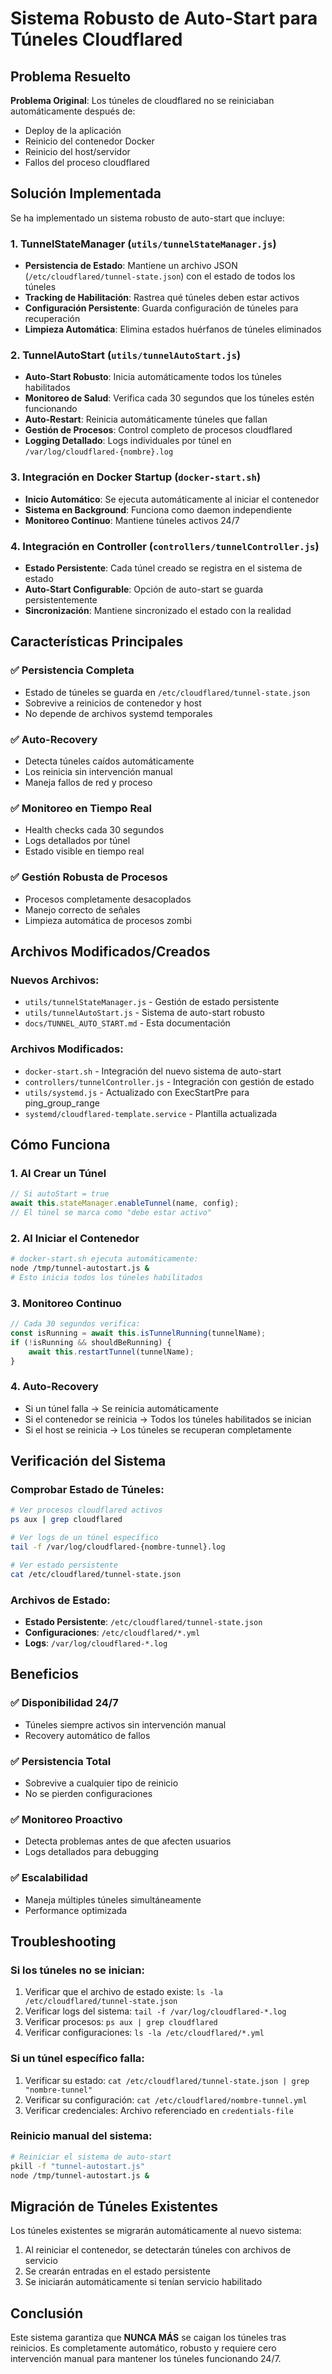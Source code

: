 # Sistema Robusto de Auto-Start para Túneles Cloudflared

## Problema Resuelto

**Problema Original**: Los túneles de cloudflared no se reiniciaban automáticamente después de:
- Deploy de la aplicación
- Reinicio del contenedor Docker
- Reinicio del host/servidor
- Fallos del proceso cloudflared

## Solución Implementada

Se ha implementado un sistema robusto de auto-start que incluye:

### 1. **TunnelStateManager** (`utils/tunnelStateManager.js`)
- **Persistencia de Estado**: Mantiene un archivo JSON (`/etc/cloudflared/tunnel-state.json`) con el estado de todos los túneles
- **Tracking de Habilitación**: Rastrea qué túneles deben estar activos
- **Configuración Persistente**: Guarda configuración de túneles para recuperación
- **Limpieza Automática**: Elimina estados huérfanos de túneles eliminados

### 2. **TunnelAutoStart** (`utils/tunnelAutoStart.js`)
- **Auto-Start Robusto**: Inicia automáticamente todos los túneles habilitados
- **Monitoreo de Salud**: Verifica cada 30 segundos que los túneles estén funcionando
- **Auto-Restart**: Reinicia automáticamente túneles que fallan
- **Gestión de Procesos**: Control completo de procesos cloudflared
- **Logging Detallado**: Logs individuales por túnel en `/var/log/cloudflared-{nombre}.log`

### 3. **Integración en Docker Startup** (`docker-start.sh`)
- **Inicio Automático**: Se ejecuta automáticamente al iniciar el contenedor
- **Sistema en Background**: Funciona como daemon independiente
- **Monitoreo Continuo**: Mantiene túneles activos 24/7

### 4. **Integración en Controller** (`controllers/tunnelController.js`)
- **Estado Persistente**: Cada túnel creado se registra en el sistema de estado
- **Auto-Start Configurable**: Opción de auto-start se guarda persistentemente
- **Sincronización**: Mantiene sincronizado el estado con la realidad

## Características Principales

### ✅ **Persistencia Completa**
- Estado de túneles se guarda en `/etc/cloudflared/tunnel-state.json`
- Sobrevive a reinicios de contenedor y host
- No depende de archivos systemd temporales

### ✅ **Auto-Recovery**
- Detecta túneles caídos automáticamente
- Los reinicia sin intervención manual
- Maneja fallos de red y proceso

### ✅ **Monitoreo en Tiempo Real**
- Health checks cada 30 segundos
- Logs detallados por túnel
- Estado visible en tiempo real

### ✅ **Gestión Robusta de Procesos**
- Procesos completamente desacoplados
- Manejo correcto de señales
- Limpieza automática de procesos zombi

## Archivos Modificados/Creados

### Nuevos Archivos:
- `utils/tunnelStateManager.js` - Gestión de estado persistente
- `utils/tunnelAutoStart.js` - Sistema de auto-start robusto
- `docs/TUNNEL_AUTO_START.md` - Esta documentación

### Archivos Modificados:
- `docker-start.sh` - Integración del nuevo sistema de auto-start
- `controllers/tunnelController.js` - Integración con gestión de estado
- `utils/systemd.js` - Actualizado con ExecStartPre para ping_group_range
- `systemd/cloudflared-template.service` - Plantilla actualizada

## Cómo Funciona

### 1. **Al Crear un Túnel**
```javascript
// Si autoStart = true
await this.stateManager.enableTunnel(name, config);
// El túnel se marca como "debe estar activo"
```

### 2. **Al Iniciar el Contenedor**
```bash
# docker-start.sh ejecuta automáticamente:
node /tmp/tunnel-autostart.js &
# Esto inicia todos los túneles habilitados
```

### 3. **Monitoreo Continuo**
```javascript
// Cada 30 segundos verifica:
const isRunning = await this.isTunnelRunning(tunnelName);
if (!isRunning && shouldBeRunning) {
    await this.restartTunnel(tunnelName);
}
```

### 4. **Auto-Recovery**
- Si un túnel falla → Se reinicia automáticamente
- Si el contenedor se reinicia → Todos los túneles habilitados se inician
- Si el host se reinicia → Los túneles se recuperan completamente

## Verificación del Sistema

### Comprobar Estado de Túneles:
```bash
# Ver procesos cloudflared activos
ps aux | grep cloudflared

# Ver logs de un túnel específico
tail -f /var/log/cloudflared-{nombre-tunnel}.log

# Ver estado persistente
cat /etc/cloudflared/tunnel-state.json
```

### Archivos de Estado:
- **Estado Persistente**: `/etc/cloudflared/tunnel-state.json`
- **Configuraciones**: `/etc/cloudflared/*.yml`
- **Logs**: `/var/log/cloudflared-*.log`

## Beneficios

### ✅ **Disponibilidad 24/7**
- Túneles siempre activos sin intervención manual
- Recovery automático de fallos

### ✅ **Persistencia Total**
- Sobrevive a cualquier tipo de reinicio
- No se pierden configuraciones

### ✅ **Monitoreo Proactivo**
- Detecta problemas antes de que afecten usuarios
- Logs detallados para debugging

### ✅ **Escalabilidad**
- Maneja múltiples túneles simultáneamente
- Performance optimizada

## Troubleshooting

### Si los túneles no se inician:
1. Verificar que el archivo de estado existe: `ls -la /etc/cloudflared/tunnel-state.json`
2. Verificar logs del sistema: `tail -f /var/log/cloudflared-*.log`
3. Verificar procesos: `ps aux | grep cloudflared`
4. Verificar configuraciones: `ls -la /etc/cloudflared/*.yml`

### Si un túnel específico falla:
1. Verificar su estado: `cat /etc/cloudflared/tunnel-state.json | grep "nombre-tunnel"`
2. Verificar su configuración: `cat /etc/cloudflared/nombre-tunnel.yml`
3. Verificar credenciales: Archivo referenciado en `credentials-file`

### Reinicio manual del sistema:
```bash
# Reiniciar el sistema de auto-start
pkill -f "tunnel-autostart.js"
node /tmp/tunnel-autostart.js &
```

## Migración de Túneles Existentes

Los túneles existentes se migrarán automáticamente al nuevo sistema:
1. Al reiniciar el contenedor, se detectarán túneles con archivos de servicio
2. Se crearán entradas en el estado persistente
3. Se iniciarán automáticamente si tenían servicio habilitado

## Conclusión

Este sistema garantiza que **NUNCA MÁS** se caigan los túneles tras reinicios. Es completamente automático, robusto y requiere cero intervención manual para mantener los túneles funcionando 24/7.
